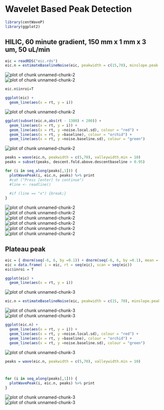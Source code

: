


# Wavelet Based Peak Detection

```r
library(centWaveP)
library(ggplot2)
```
## HILIC, 60 minute gradient, 150 mm x 1 mm x 3 um, 50 uL/min

```r
eic = readRDS("eic.rds")
eic.n = estimateBaselineNoise(eic, peakwidth = c(15,70), minslope.peak = 10000, plot.tf = T)
```

<img src="figure_wave/unnamed-chunk-2-1.png" title="plot of chunk unnamed-chunk-2" alt="plot of chunk unnamed-chunk-2" style="display: block; margin: auto;" /><img src="figure_wave/unnamed-chunk-2-2.png" title="plot of chunk unnamed-chunk-2" alt="plot of chunk unnamed-chunk-2" style="display: block; margin: auto;" />

```r
eic.n$inroi=T

ggplot(eic) + 
  geom_line(aes(x = rt, y = i))
```

<img src="figure_wave/unnamed-chunk-2-3.png" title="plot of chunk unnamed-chunk-2" alt="plot of chunk unnamed-chunk-2" style="display: block; margin: auto;" />

```r
ggplot(subset(eic.n,abs(rt - 1300) < 200)) + 
  geom_line(aes(x = rt, y = i)) +
  geom_line(aes(x = rt, y =noise.local.sd), colour = "red") +
  geom_line(aes(x = rt, y =baseline), colour = "orchid") +
  geom_line(aes(x = rt, y =noise.baseline.sd), colour = "green")
```

<img src="figure_wave/unnamed-chunk-2-4.png" title="plot of chunk unnamed-chunk-2" alt="plot of chunk unnamed-chunk-2" style="display: block; margin: auto;" />

```r
peaks = wave(eic.n, peakwidth = c(5,70), valleywidth.min = 10)
peaks = subset(peaks, descent.fold.above.descentbaseline > 0.95)

for (i in seq_along(peaks[,1])) {
  plotWavePeak(i, eic.n, peaks) %>% print
  #cat ("Press [enter] to continue")
  #line <- readline()
  
  #if (line == "x") {break;}
}
```

<img src="figure_wave/unnamed-chunk-2-5.png" title="plot of chunk unnamed-chunk-2" alt="plot of chunk unnamed-chunk-2" style="display: block; margin: auto;" /><img src="figure_wave/unnamed-chunk-2-6.png" title="plot of chunk unnamed-chunk-2" alt="plot of chunk unnamed-chunk-2" style="display: block; margin: auto;" /><img src="figure_wave/unnamed-chunk-2-7.png" title="plot of chunk unnamed-chunk-2" alt="plot of chunk unnamed-chunk-2" style="display: block; margin: auto;" /><img src="figure_wave/unnamed-chunk-2-8.png" title="plot of chunk unnamed-chunk-2" alt="plot of chunk unnamed-chunk-2" style="display: block; margin: auto;" /><img src="figure_wave/unnamed-chunk-2-9.png" title="plot of chunk unnamed-chunk-2" alt="plot of chunk unnamed-chunk-2" style="display: block; margin: auto;" /><img src="figure_wave/unnamed-chunk-2-10.png" title="plot of chunk unnamed-chunk-2" alt="plot of chunk unnamed-chunk-2" style="display: block; margin: auto;" />


## Plateau peak

```r
eic = { dnorm(seq(-6, 6, by =0.1)) + dnorm(seq(-6, 6, by =0.1), mean = 3) } %>% { ./max(.) }
eic = data.frame( i = eic, rt = seq(eic), scan = seq(eic))
eic$inroi = T

ggplot(eic) + 
  geom_line(aes(x = rt, y = i))
```

<img src="figure_wave/unnamed-chunk-3-1.png" title="plot of chunk unnamed-chunk-3" alt="plot of chunk unnamed-chunk-3" style="display: block; margin: auto;" />

```r
eic.n = estimateBaselineNoise(eic, peakwidth = c(15, 70), minslope.peak = .005, plot.tf = T)
```

<img src="figure_wave/unnamed-chunk-3-2.png" title="plot of chunk unnamed-chunk-3" alt="plot of chunk unnamed-chunk-3" style="display: block; margin: auto;" /><img src="figure_wave/unnamed-chunk-3-3.png" title="plot of chunk unnamed-chunk-3" alt="plot of chunk unnamed-chunk-3" style="display: block; margin: auto;" />

```r
ggplot(eic.n) + 
  geom_line(aes(x = rt, y = i)) +
  geom_line(aes(x = rt, y =noise.local.sd), colour = "red") +
  geom_line(aes(x = rt, y =baseline), colour = "orchid") +
  geom_line(aes(x = rt, y =noise.baseline.sd), colour = "green")
```

<img src="figure_wave/unnamed-chunk-3-4.png" title="plot of chunk unnamed-chunk-3" alt="plot of chunk unnamed-chunk-3" style="display: block; margin: auto;" />

```r
peaks = wave(eic.n, peakwidth = c(5,70), valleywidth.min = 10)



for (i in seq_along(peaks[,1])) {
  plotWavePeak(i, eic.n, peaks) %>% print
}
```

<img src="figure_wave/unnamed-chunk-3-5.png" title="plot of chunk unnamed-chunk-3" alt="plot of chunk unnamed-chunk-3" style="display: block; margin: auto;" /><img src="figure_wave/unnamed-chunk-3-6.png" title="plot of chunk unnamed-chunk-3" alt="plot of chunk unnamed-chunk-3" style="display: block; margin: auto;" />
